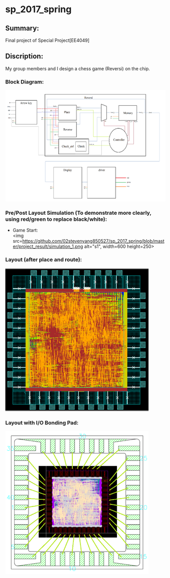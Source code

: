 # sp_2017_spring
## Summary:
Final project of Special Project[EE4049]
## Discription:
My group members and I design a chess game (Reversi) on the chip.
### Block Diagram:  
<img src=https://github.com/02stevenyang850527/sp_2017_spring/blob/master/project_result/block_diagram.png alt="bolck_diagram" width=700 height=350>  

### Pre/Post Layout Simulation (To demonstrate more clearly, using red/green to replace black/white):  
* Game Start:  
<img src=https://github.com/02stevenyang850527/sp_2017_spring/blob/master/project_result/simulation_1.png alt="s1", width=600 height=250>  

### Layout (after place and route):  
<img src=https://github.com/02stevenyang850527/sp_2017_spring/blob/master/project_result/layout.png alt="layout" width=450 height=450>  

### Layout with I/O Bonding Pad:  
<img src=https://github.com/02stevenyang850527/sp_2017_spring/blob/master/project_result/layout_with_IO.png alt="layout with IO" width=450 height=450>  


